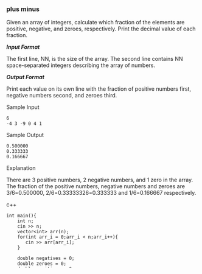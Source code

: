 ### plus minus

Given an array of integers, calculate which fraction of the elements are positive, negative, and zeroes, respectively. Print the decimal value of each fraction.

***Input Format***

The first line, NN, is the size of the array. 
The second line contains NN space-separated integers describing the array of numbers.

***Output Format***

Print each value on its own line with the fraction of positive numbers first, negative numbers second, and zeroes third.

Sample Input
```
6
-4 3 -9 0 4 1         
```

Sample Output
```
0.500000
0.333333
0.166667
```

Explanation

There are 3 positive numbers, 2 negative numbers, and 1 zero in the array. 
The fraction of the positive numbers, negative numbers and zeroes are 3/6=0.500000, 2/6=0.33333326=0.333333 and 1/6=0.166667 respectively.

c++
```
int main(){
    int n;
    cin >> n;
    vector<int> arr(n);
    for(int arr_i = 0;arr_i < n;arr_i++){
       cin >> arr[arr_i];
    }
    
    double negatives = 0;
    double zeroes = 0;
    double positives = 0;
    
    for(int i =0; i < n; i++){
        if(arr[i] < 0) negatives++;
        if(arr[i]==0) zeroes++;
        if(arr[i] > 0) positives++;
    }
    
    cout << positives/n << endl;
    cout << negatives/n << endl;
    cout << zeroes/n << endl;
    
    return 0;
}
```

php
```
<?php

$handle = fopen ("php://stdin","r");
fscanf($handle,"%d",$n);
$arr_temp = fgets($handle);
$arr = explode(" ",$arr_temp);
array_walk($arr,'intval');

$negatives = 0;
$zeroes = 0;
$positives = 0;

for ($i=0; $i<$n; $i++){
    if($arr[$i] < 0) $negatives++;
    if($arr[$i] == 0) $zeroes++;
    if($arr[$i] >0 ) $positives++;
}

echo $positives/$n. PHP_EOL . $negatives/$n . PHP_EOL . $zeroes/$n;

?>
```


